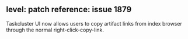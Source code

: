 level: patch
reference: issue 1879
---
Taskcluster UI now allows users to copy artifact links from index browser
through the normal right-click-copy-link.
